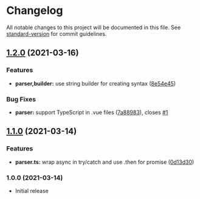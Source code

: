 # Changelog

All notable changes to this project will be documented in this file. See [standard-version](https://github.com/conventional-changelog/standard-version) for commit guidelines.

## [1.2.0](https://github.com/CalebM1987/esri-loader-typings-helper/compare/v1.1.0...v1.2.0) (2021-03-16)


### Features

* **parser,builder:** use string builder for creating syntax ([8e54e45](https://github.com/CalebM1987/esri-loader-typings-helper/commit/8e54e458b119beb9c67356e558ab5442ef88f32c))


### Bug Fixes

* **parser:** support TypeScript in .vue files ([7a88983](https://github.com/CalebM1987/esri-loader-typings-helper/commit/7a889834a6a7d2dc92eae7837f34cc9b0514b7a4)), closes [#1](https://github.com/CalebM1987/esri-loader-typings-helper/issues/1)

## [1.1.0](https://github.com/CalebM1987/esri-loader-typings-helper/compare/v1.0.2...v1.1.0) (2021-03-14)


### Features

* **parser.ts:** wrap async in try/catch and use .then for promise ([0d13d30](https://github.com/CalebM1987/esri-loader-typings-helper/commit/0d13d30c1e67cd3d85624fa4ac5619280de8340d))

### 1.0.0 (2021-03-14)

* Initial release